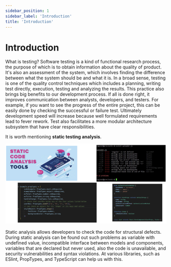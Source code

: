 ```yaml
---
sidebar_position: 1
sidebar_label: 'Introduction'
title: 'Introduction'
---
```


# Introduction

What is testing?
Software testing is a kind of functional research process, the purpose of which is to obtain information about the quality of product.
It's also an assessment of the system, which involves finding the difference between what the system should be and what it is.
In a broad sense, testing is one of the quality control techniques which includes a planning, writing test directly, execution, testing and analyzing the results.
This practice also brings big benefits to our development process.
If all is done right, it improves communication between analysts, developers, and testers.
For example, if you want to see the progress of the entire project, this can be easily done by checking the successful or failure test.
Ultimately development speed will increase because well formulated requirements lead to fever rework.
Test also facilitates a more modular architecture subsystem that have clear responsibilities.

It is worth mentioning **static testing analysis**.

![Static Analysis](images/static-analysis.png)

Static analysis allows developers to check the code for structural defects.
During static analysis can be found out such problems as variable with undefined value, incompatible interface between models and components, variables that are declared but never used, also the code is unavailable, and security vulnerabilities and syntax violations.
At various libraries, such as ESlint, PropTypes, and TypeScript can help us with this.
